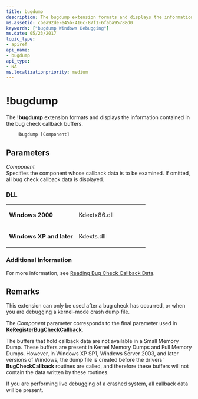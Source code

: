 ```yaml
---
title: bugdump
description: The bugdump extension formats and displays the information contained in the bug check callback buffers.
ms.assetid: cbea92de-e45b-416c-87f1-6faba95788d0
keywords: ["bugdump Windows Debugging"]
ms.date: 05/23/2017
topic_type:
- apiref
api_name:
- bugdump
api_type:
- NA
ms.localizationpriority: medium
---
```


# !bugdump


The **!bugdump** extension formats and displays the information contained in the bug check callback buffers.

```dbgsyntax
    !bugdump [Component] 
```

## <span id="ddk__bugdump_dbg"></span><span id="DDK__BUGDUMP_DBG"></span>Parameters


<span id="_______Component______"></span><span id="_______component______"></span><span id="_______COMPONENT______"></span> *Component*   
Specifies the component whose callback data is to be examined. If omitted, all bug check callback data is displayed.

### <span id="DLL"></span><span id="dll"></span>DLL

<table>
<colgroup>
<col width="50%" />
<col width="50%" />
</colgroup>
<tbody>
<tr class="odd">
<td align="left"><p><strong>Windows 2000</strong></p></td>
<td align="left"><p>Kdextx86.dll</p></td>
</tr>
<tr class="even">
<td align="left"><p><strong>Windows XP and later</strong></p></td>
<td align="left"><p>Kdexts.dll</p></td>
</tr>
</tbody>
</table>

 

### <span id="Additional_Information"></span><span id="additional_information"></span><span id="ADDITIONAL_INFORMATION"></span>Additional Information

For more information, see [Reading Bug Check Callback Data](reading-bug-check-callback-data.md).

Remarks
-------

This extension can only be used after a bug check has occurred, or when you are debugging a kernel-mode crash dump file.

The *Component* parameter corresponds to the final parameter used in [**KeRegisterBugCheckCallback**](https://msdn.microsoft.com/library/windows/hardware/ff553105).

The buffers that hold callback data are not available in a Small Memory Dump. These buffers are present in Kernel Memory Dumps and Full Memory Dumps. However, in Windows XP SP1, Windows Server 2003, and later versions of Windows, the dump file is created before the drivers' **BugCheckCallback** routines are called, and therefore these buffers will not contain the data written by these routines.

If you are performing live debugging of a crashed system, all callback data will be present.

 

 






